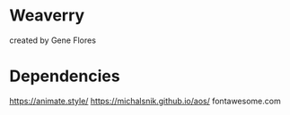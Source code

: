 # Weaverry
created by Gene Flores

# Dependencies

https://animate.style/
https://michalsnik.github.io/aos/
fontawesome.com


